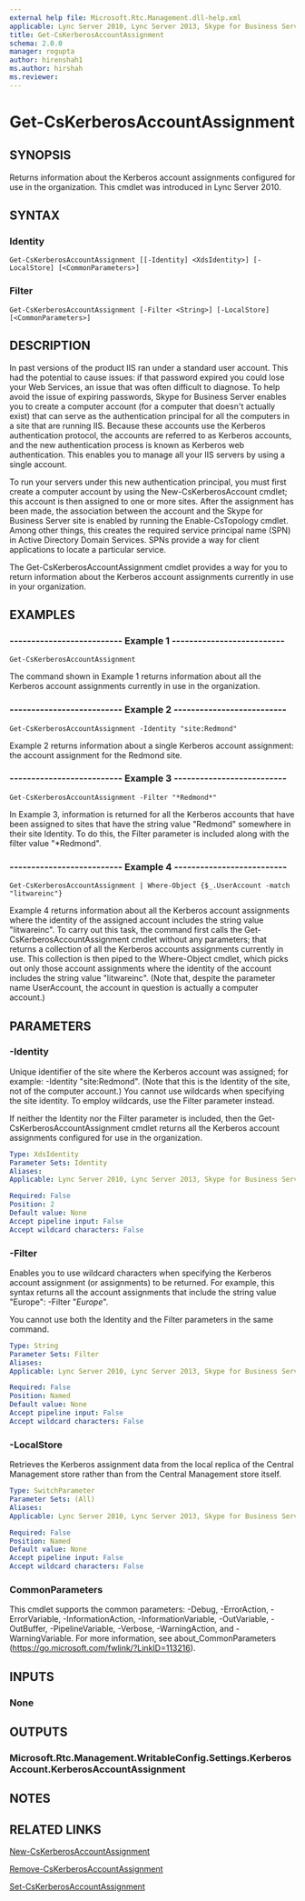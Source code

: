 ```yaml
---
external help file: Microsoft.Rtc.Management.dll-help.xml
applicable: Lync Server 2010, Lync Server 2013, Skype for Business Server 2015, Skype for Business Server 2019
title: Get-CsKerberosAccountAssignment
schema: 2.0.0
manager: rogupta
author: hirenshah1
ms.author: hirshah
ms.reviewer:
---
```


# Get-CsKerberosAccountAssignment

## SYNOPSIS
Returns information about the Kerberos account assignments configured for use in the organization.
This cmdlet was introduced in Lync Server 2010.


## SYNTAX

### Identity
```
Get-CsKerberosAccountAssignment [[-Identity] <XdsIdentity>] [-LocalStore] [<CommonParameters>]
```

### Filter
```
Get-CsKerberosAccountAssignment [-Filter <String>] [-LocalStore] [<CommonParameters>]
```

## DESCRIPTION
In past versions of the product IIS ran under a standard user account.
This had the potential to cause issues: if that password expired you could lose your Web Services, an issue that was often difficult to diagnose.
To help avoid the issue of expiring passwords, Skype for Business Server enables you to create a computer account (for a computer that doesn't actually exist) that can serve as the authentication principal for all the computers in a site that are running IIS.
Because these accounts use the Kerberos authentication protocol, the accounts are referred to as Kerberos accounts, and the new authentication process is known as Kerberos web authentication.
This enables you to manage all your IIS servers by using a single account.

To run your servers under this new authentication principal, you must first create a computer account by using the New-CsKerberosAccount cmdlet; this account is then assigned to one or more sites.
After the assignment has been made, the association between the account and the Skype for Business Server site is enabled by running the Enable-CsTopology cmdlet.
Among other things, this creates the required service principal name (SPN) in Active Directory Domain Services.
SPNs provide a way for client applications to locate a particular service.

The Get-CsKerberosAccountAssignment cmdlet provides a way for you to return information about the Kerberos account assignments currently in use in your organization.


## EXAMPLES

### -------------------------- Example 1 --------------------------
```
Get-CsKerberosAccountAssignment
```

The command shown in Example 1 returns information about all the Kerberos account assignments currently in use in the organization.

### -------------------------- Example 2 --------------------------
```
Get-CsKerberosAccountAssignment -Identity "site:Redmond"
```

Example 2 returns information about a single Kerberos account assignment: the account assignment for the Redmond site.

### -------------------------- Example 3 --------------------------
```
Get-CsKerberosAccountAssignment -Filter "*Redmond*"
```

In Example 3, information is returned for all the Kerberos accounts that have been assigned to sites that have the string value "Redmond" somewhere in their site Identity.
To do this, the Filter parameter is included along with the filter value "*Redmond".

### -------------------------- Example 4 --------------------------
```
Get-CsKerberosAccountAssignment | Where-Object {$_.UserAccount -match "litwareinc"}
```

Example 4 returns information about all the Kerberos account assignments where the identity of the assigned account includes the string value "litwareinc".
To carry out this task, the command first calls the Get-CsKerberosAccountAssignment cmdlet without any parameters; that returns a collection of all the Kerberos accounts assignments currently in use.
This collection is then piped to the Where-Object cmdlet, which picks out only those account assignments where the identity of the account includes the string value "litwareinc".
(Note that, despite the parameter name UserAccount, the account in question is actually a computer account.)


## PARAMETERS

### -Identity
Unique identifier of the site where the Kerberos account was assigned; for example: -Identity "site:Redmond".
(Note that this is the Identity of the site, not of the computer account.) You cannot use wildcards when specifying the site identity.
To employ wildcards, use the Filter parameter instead.

If neither the Identity nor the Filter parameter is included, then the Get-CsKerberosAccountAssignment cmdlet returns all the Kerberos account assignments configured for use in the organization.

```yaml
Type: XdsIdentity
Parameter Sets: Identity
Aliases: 
Applicable: Lync Server 2010, Lync Server 2013, Skype for Business Server 2015, Skype for Business Server 2019

Required: False
Position: 2
Default value: None
Accept pipeline input: False
Accept wildcard characters: False
```

### -Filter
Enables you to use wildcard characters when specifying the Kerberos account assignment (or assignments) to be returned.
For example, this syntax returns all the account assignments that include the string value "Europe": -Filter "*Europe*".

You cannot use both the Identity and the Filter parameters in the same command.

```yaml
Type: String
Parameter Sets: Filter
Aliases: 
Applicable: Lync Server 2010, Lync Server 2013, Skype for Business Server 2015, Skype for Business Server 2019

Required: False
Position: Named
Default value: None
Accept pipeline input: False
Accept wildcard characters: False
```

### -LocalStore
Retrieves the Kerberos assignment data from the local replica of the Central Management store rather than from the Central Management store itself.

```yaml
Type: SwitchParameter
Parameter Sets: (All)
Aliases: 
Applicable: Lync Server 2010, Lync Server 2013, Skype for Business Server 2015, Skype for Business Server 2019

Required: False
Position: Named
Default value: None
Accept pipeline input: False
Accept wildcard characters: False
```

### CommonParameters
This cmdlet supports the common parameters: -Debug, -ErrorAction, -ErrorVariable, -InformationAction, -InformationVariable, -OutVariable, -OutBuffer, -PipelineVariable, -Verbose, -WarningAction, and -WarningVariable. For more information, see about_CommonParameters (https://go.microsoft.com/fwlink/?LinkID=113216).


## INPUTS

### None


## OUTPUTS

### Microsoft.Rtc.Management.WritableConfig.Settings.KerberosAccount.KerberosAccountAssignment


## NOTES


## RELATED LINKS

[New-CsKerberosAccountAssignment](New-CsKerberosAccountAssignment.md)

[Remove-CsKerberosAccountAssignment](Remove-CsKerberosAccountAssignment.md)

[Set-CsKerberosAccountAssignment](Set-CsKerberosAccountAssignment.md)

